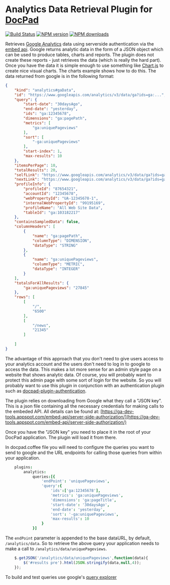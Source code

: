 # Analytics Data Retrieval Plugin for [DocPad](http://docpad.org)

[![Build Status](https://img.shields.io/travis/SteveMcArthur/docpad-plugin-analytics/master.svg)](https://travis-ci.org/SteveMcArthur/docpad-plugin-analytics "Check this project's build status on TravisCI")
[![NPM version](https://img.shields.io/npm/v/docpad-plugin-analytics.svg)](https://www.npmjs.com/package/docpad-plugin-analytics "View this project on NPM")
[![NPM downloads](https://img.shields.io/npm/dm/docpad-plugin-analytics.svg)](https://www.npmjs.com/package/docpad-plugin-analytics "View this project on NPM")

Retrieves [Google Analytics](https://www.google.com/analytics/) data using serverside authentication via the [embed api](https://ga-dev-tools.appspot.com/embed-api/server-side-authorization/). Google returns analytic data in the form of a JSON object which can be used to produce tables, charts and reports. The plugin does not create these reports - just retrieves the data (which is really the hard part). Once you have the data it is simple enough to use something like [Chart.js](http://www.chartjs.org/) to create nice visual charts. The charts example shows how to do this. The data returned from google is in the following format:
````json
{
    "kind": "analytics#gaData",
    "id": "https://www.googleapis.com/analytics/v3/data/ga?ids=ga:...",
    "query": {
        "start-date": "30daysAgo",
        "end-date": "yesterday",
        "ids": "ga:12345678",
        "dimensions": "ga:pagePath",
        "metrics": [
            "ga:uniquePageviews"
        ],
        "sort": [
            "-ga:uniquePageviews"
        ],
        "start-index": 1,
        "max-results": 10
    },
    "itemsPerPage": 10,
    "totalResults": 20,
    "selfLink": "https://www.googleapis.com/analytics/v3/data/ga?ids=ga:...",
    "nextLink": "https://www.googleapis.com/analytics/v3/data/ga?ids=ga:...",
    "profileInfo": {
        "profileId": "87654321",
        "accountId": "12345678",
        "webPropertyId": "UA-12345678-1",
        "internalWebPropertyId": "99195169",
        "profileName": "All Web Site Data",
        "tableId": "ga:103182217"
    },
    "containsSampledData": false,
    "columnHeaders": [
        {
            "name": "ga:pagePath",
            "columnType": "DIMENSION",
            "dataType": "STRING"
        },
        {
            "name": "ga:uniquePageviews",
            "columnType": "METRIC",
            "dataType": "INTEGER"
        }
    ],
    "totalsForAllResults": {
        "ga:uniquePageviews": "27845"
    },
    "rows": [
        [
            "/",
            "6500"
        ],
        [
            "/news",
            "21345"
        ]
    
    ]
}

````


The advantage of this approach that you don't need to give users access to your analytics account and the users don't need to log in to google to access the data. This makes a lot more sense for an admin style page on a website that shows analytic data. Of course, you will probably want to protect this admin page with some sort of login for the website. So you will probably want to use this plugin in conjunction with an authentication plugin such as [docpad-plugin-authentication](https://www.npmjs.com/package/docpad-plugin-authentication).

The plugin relies on downloading from Google what they call a "JSON key". This is a json file containing all the necessary credentials for making calls to the embeded API. All details can be found at: [https://ga-dev-tools.appspot.com/embed-api/server-side-authorization/](https://ga-dev-tools.appspot.com/embed-api/server-side-authorization/) 

Once you have the "JSON key" you need to place it in the root of your DocPad application. The plugin will load it from there.

In docpad.coffee file you will need to configure the queries you want to send to google and the URL endpoints for calling those queries from within your application.

````coffee
    plugins:
        analytics:
            queries:[{
                'endPoint': 'uniquePageviews',
                'query':{
                    'ids':['ga:12345678'],
                    'metrics': 'ga:uniquePageviews',
                    'dimensions': 'ga:pageTitle',
                    'start-date': '30daysAgo',
                    'end-date': 'yesterday',
                    'sort': '-ga:uniquePageviews',
                    'max-results': 10
                }
            }]
````

The `endPoint` parameter is appended to the base dataURL, by default, `/analytics/data`. So to retrieve the above query your application needs to make a call to `/analytics/data/uniquePageviews`.

```js
    $.getJSON('/analytics/data/uniquePageviews',function(data){
        $('#results pre').html(JSON.stringify(data,null,4));
    });
```

To build and test queries use google's [query explorer](https://ga-dev-tools.appspot.com/query-explorer/)